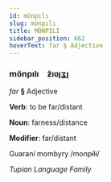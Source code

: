```yaml
---
id: mönpılı
slug: mönpılı
title: MÖNPILI
sidebar_position: 662
hoverText: far § Adjective
---
```


### mönpılı&emsp;<span kind="abugida">ƶ̃ıʋȷʓȷ</span>

*far* **§** Adjective

**Verb**: to be far/distant

**Noun**: farness/distance

**Modifier**: far/distant

Guaraní mombyry /monpɨlɨ/

*Tupian Language Family*